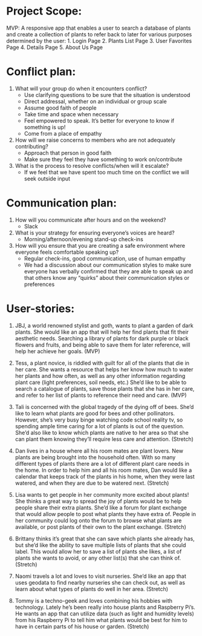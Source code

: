 # Project Scope:

MVP: A responsive app that enables a user to search a database of plants and create a collection of plants to refer back to later for various purposes determined by the user:
    1. Login Page
    2. Plants List Page
    3. User Favorites Page
    4. Details Page
    5. About Us Page

# Conflict plan:

1. What will your group do when it encounters conflict?
    - Use clarifying questions to be sure that the situation is understood
    - Direct addressal, whether on an individual or group scale
    - Assume good faith of people
    - Take time and space when necessary
    - Feel empowered to speak. It’s better for everyone to know if something is up!
    - Come from a place of empathy
2. How will we raise concerns to members who are not adequately contributing?
    - Approach that person in good faith
    - Make sure they feel they have something to work on/contribute
3. What is the process to resolve conflicts/when will it escalate?
    - If we feel that we have spent too much time on the conflict we will seek outside input

# Communication plan:

1. How will you communicate after hours and on the weekend?
    - Slack
2. What is your strategy for ensuring everyone’s voices are heard?
    - Morning/afternoon/evening stand-up check-ins
3. How will you ensure that you are creating a safe environment where everyone feels comfortable speaking up?
    - Regular check-ins, good communication, use of human empathy
    - We had a discussion about our communication styles to make sure everyone has verbally confirmed that they are able to speak up and that others know any “quirks” about their communication styles or preferences

# User-stories:

1. JBJ, a world renowned stylist and goth, wants to plant a garden of dark plants. She would like an app that will help her find plants that fit their aesthetic needs. Searching a library of plants for dark purple or black flowers and fruits, and being able to save them for later reference, will help her achieve her goals. (MVP)

2. Tess, a plant novice, is riddled with guilt for all of the plants that die in her care. She wants a resource that helps her know how much to water her plants and how often, as well as any other information regarding plant care (light preferences, soil needs, etc.) She’d like to be able to search a catalogue of plants, save those plants that she has in her care, and refer to her list of plants to reference their need and care. (MVP)

3. Tali is concerned with the global tragedy of the dying off of bees. She’d like to learn what plants are good for bees and other pollinators. However, she’s very busy binge watching code school reality tv, so spending ample time caring for a lot of plants is out of the question. She’d also like to know which plants are native to her area so that she can plant them knowing they’ll require less care and attention. (Stretch)

4. Dan lives in a house where all his room mates are plant lovers. New plants are being brought into the household often. With so many different types of plants there are a lot of different plant care needs in the home. In order to help him and all his room mates, Dan would like a calendar that keeps track of the plants in his home, when they were last watered, and when they are due to be watered next. (Stretch)

5. Lisa wants to get people in her community more excited about plants! She thinks a great way to spread the joy of plants would be to help people share their extra plants. She’d like a forum for plant exchange that would allow people to post what plants they have extra of. People in her community could log onto the forum to browse what plants are available, or post plants of their own to the plant exchange. (Stretch)

6. Brittany thinks it’s great that she can save which plants she already has, but she’d like the ability to save multiple lists of plants that she could label. This would allow her to save a list of plants she likes, a list of plants she wants to avoid, or any other list(s) that she can think of. (Stretch)

7. Naomi travels a lot and loves to visit nurseries. She’d like an app that uses geodata to find nearby nurseries she can check out, as well as learn about what types of plants do well in her area. (Stretch)

8. Tommy is a techno-geek and loves combining his hobbies with technology. Lately he’s been really into house plants and Raspberry Pi’s. He wants an app that can utilize data (such as light and humidity levels) from his Raspberry Pi to tell him what plants would be best for him to have in certain parts of his house or garden. (Stretch)